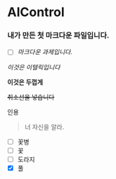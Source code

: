 # AIControl

### 내가 만든 첫 마크다운 파일입니다.

- [ ] *마크다운 과제입니다.*

*이것은 이텔릭입니다*

**이것은 두껍게**

~~취소선을 넣습니다~~

인용

>너 자신을 알라.


- [ ] 꽃병
- [ ] 꽃
- [ ] 도라지
- [x] 풀
